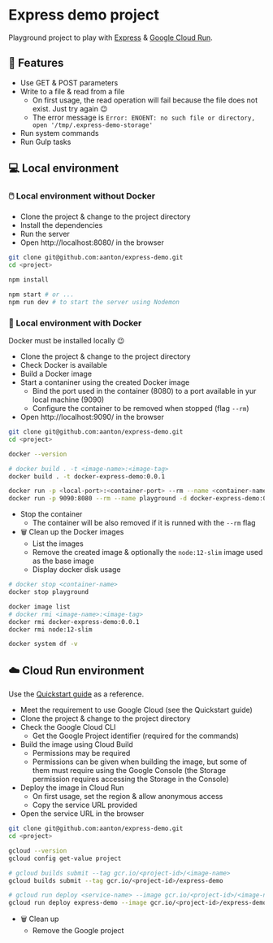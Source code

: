 # Express demo project

Playground project to play with [Express](https://expressjs.com/) & [Google Cloud Run](https://cloud.google.com/run).

## 📓 Features

- Use GET & POST parameters
- Write to a file & read from a file
  - On first usage, the read operation will fail because the file does not exist. Just try again 😉
  - The error message is `Error: ENOENT: no such file or directory, open '/tmp/.express-demo-storage'`
- Run system commands
- Run Gulp tasks

## 💻 Local environment

### 🖱️ Local environment without Docker

- Clone the project & change to the project directory
- Install the dependencies
- Run the server
- Open http://localhost:8080/ in the browser

```bash
git clone git@github.com:aanton/express-demo.git
cd <project>

npm install

npm start # or ...
npm run dev # to start the server using Nodemon
```

### 🐋 Local environment with Docker

Docker must be installed locally 😉

- Clone the project & change to the project directory
- Check Docker is available
- Build a Docker image
- Start a contaniner using the created Docker image
  - Bind the port used in the container (8080) to a port available in yur local machine (9090)
  - Configure the container to be removed when stopped (flag `--rm`)
- Open http://localhost:9090/ in the browser

```bash
git clone git@github.com:aanton/express-demo.git
cd <project>

docker --version

# docker build . -t <image-name>:<image-tag>
docker build . -t docker-express-demo:0.0.1

docker run -p <local-port>:<container-port> --rm --name <container-name> -d <image-name>:<image-tag>
docker run -p 9090:8080 --rm --name playground -d docker-express-demo:0.0.1
```

- Stop the container
  - The container will be also removed if it is runned with the `--rm` flag
- 🗑️ Clean up the Docker images
  - List the images
  - Remove the created image & optionally the `node:12-slim` image used as the base image
  - Display docker disk usage

```bash
# docker stop <container-name>
docker stop playground

docker image list
# docker rmi <image-name>:<image-tag>
docker rmi docker-express-demo:0.0.1
docker rmi node:12-slim

docker system df -v
```

## ☁️ Cloud Run environment

Use the [Quickstart guide](https://cloud.google.com/run/docs/quickstarts/build-and-deploy#node.js) as a reference.

- Meet the requirement to use Google Cloud (see the Quickstart guide)
- Clone the project & change to the project directory
- Check the Google Cloud CLI
  - Get the Google Project identifier (required for the commands)
- Build the image using Cloud Build
  - Permissions may be required
  - Permissions can be given when building the image, but some of them must require using the Google Console (the Storage permission requires accessing the Storage in the Console)
- Deploy the image in Cloud Run
  - On first usage, set the region & allow anonymous access
  - Copy the service URL provided
- Open the service URL in the browser

```bash
git clone git@github.com:aanton/express-demo.git
cd <project>

gcloud --version
gcloud config get-value project

# gcloud builds submit --tag gcr.io/<project-id>/<image-name>
gcloud builds submit --tag gcr.io/<project-id>/express-demo

# gcloud run deploy <service-name> --image gcr.io/<project-id>/<image-name> --platform managed
gcloud run deploy express-demo --image gcr.io/<project-id>/express-demo --platform managed
```

- 🗑️ Clean up
  - Remove the Google project
